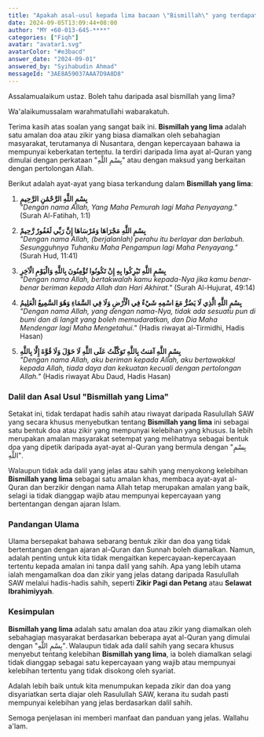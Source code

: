 ```yaml
---
title: "Apakah asal-usul kepada lima bacaan \"Bismillah\" yang terdapat di dalam al-Quran?"
date: 2024-09-05T13:09:44+08:00
author: "MY +60-013-645-****"
categories: ["Fiqh"]
avatar: "avatar1.svg"
avatarColor: "#e3bacd"
answer_date: "2024-09-01"
answered_by: "Syihabudin Ahmad"
messageId: "3AE8A59037AAA7D9A8D8"
---
```


Assalamualaikum ustaz. Boleh tahu daripada asal bismillah yang lima?

<!--more-->

Wa'alaikumussalam warahmatullahi wabarakatuh.

Terima kasih atas soalan yang sangat baik ini. **Bismillah yang lima** adalah satu amalan doa atau zikir yang biasa diamalkan oleh sebahagian masyarakat, terutamanya di Nusantara, dengan kepercayaan bahawa ia mempunyai keberkatan tertentu. Ia terdiri daripada lima ayat al-Quran yang dimulai dengan perkataan "بِسْمِ اللَّهِ" atau dengan maksud yang berkaitan dengan pertolongan Allah.

Berikut adalah ayat-ayat yang biasa terkandung dalam **Bismillah yang lima**:

1. **بِسْمِ اللَّهِ الرَّحْمَٰنِ الرَّحِيمِ**  
_"Dengan nama Allah, Yang Maha Pemurah lagi Maha Penyayang."_ (Surah Al-Fatihah, 1:1)

2. **بِسْمِ اللَّهِ مَجْرَاهَا وَمُرْسَاهَا إِنَّ رَبِّي لَغَفُورٌ رَّحِيمٌ**  
_"Dengan nama Allah, (berjalanlah) perahu itu berlayar dan berlabuh. Sesungguhnya Tuhanku Maha Pengampun lagi Maha Penyayang."_ (Surah Hud, 11:41)

3. **بِسْمِ اللَّهِ تَبْرِكُوا بِهِ إِنْ تَكُونُوا تُؤْمِنُونَ بِاللَّهِ وَالْيَوْمِ الْآخِرِ**  
_"Dengan nama Allah, bertakwalah kamu kepada-Nya jika kamu benar-benar beriman kepada Allah dan Hari Akhirat."_ (Surah Al-Hujurat, 49:14)

4. **بِسْمِ اللَّهِ الَّذِي لَا يَضُرُّ مَعَ اسْمِهِ شَيْءٌ فِي الْأَرْضِ وَلَا فِي السَّمَاءِ وَهُوَ السَّمِيعُ الْعَلِيمُ**  
_"Dengan nama Allah, yang dengan nama-Nya, tidak ada sesuatu pun di bumi dan di langit yang boleh memudaratkan, dan Dia Maha Mendengar lagi Maha Mengetahui."_ (Hadis riwayat al-Tirmidhi, Hadis Hasan)

5. **بِسْمِ اللَّهِ آمَنتُ بِاللَّهِ تَوَكَّلْتُ عَلَى اللَّهِ لَا حَوْلَ وَلَا قُوَّةَ إِلَّا بِاللَّهِ**  
_"Dengan nama Allah, aku beriman kepada Allah, aku bertawakkal kepada Allah, tiada daya dan kekuatan kecuali dengan pertolongan Allah."_ (Hadis riwayat Abu Daud, Hadis Hasan)

### Dalil dan Asal Usul "Bismillah yang Lima"
Setakat ini, tidak terdapat hadis sahih atau riwayat daripada Rasulullah SAW yang secara khusus menyebutkan tentang **Bismillah yang lima** ini sebagai satu bentuk doa atau zikir yang mempunyai kelebihan yang khusus. Ia lebih merupakan amalan masyarakat setempat yang melihatnya sebagai bentuk doa yang dipetik daripada ayat-ayat al-Quran yang bermula dengan "بِسْمِ اللَّهِ".

Walaupun tidak ada dalil yang jelas atau sahih yang menyokong kelebihan **Bismillah yang lima** sebagai satu amalan khas, membaca ayat-ayat al-Quran dan berzikir dengan nama Allah tetap merupakan amalan yang baik, selagi ia tidak dianggap wajib atau mempunyai kepercayaan yang bertentangan dengan ajaran Islam.

### Pandangan Ulama
Ulama bersepakat bahawa sebarang bentuk zikir dan doa yang tidak bertentangan dengan ajaran al-Quran dan Sunnah boleh diamalkan. Namun, adalah penting untuk kita tidak mengaitkan kepercayaan-kepercayaan tertentu kepada amalan ini tanpa dalil yang sahih. Apa yang lebih utama ialah mengamalkan doa dan zikir yang jelas datang daripada Rasulullah SAW melalui hadis-hadis sahih, seperti **Zikir Pagi dan Petang** atau **Selawat Ibrahimiyyah**.

### Kesimpulan
**Bismillah yang lima** adalah satu amalan doa atau zikir yang diamalkan oleh sebahagian masyarakat berdasarkan beberapa ayat al-Quran yang dimulai dengan "بِسْمِ اللَّهِ". Walaupun tidak ada dalil sahih yang secara khusus menyebut tentang kelebihan **Bismillah yang lima**, ia boleh diamalkan selagi tidak dianggap sebagai satu kepercayaan yang wajib atau mempunyai kelebihan tertentu yang tidak disokong oleh syariat.

Adalah lebih baik untuk kita menumpukan kepada zikir dan doa yang disyariatkan serta diajar oleh Rasulullah SAW, kerana itu sudah pasti mempunyai kelebihan yang jelas berdasarkan dalil sahih.

Semoga penjelasan ini memberi manfaat dan panduan yang jelas. Wallahu a'lam.
